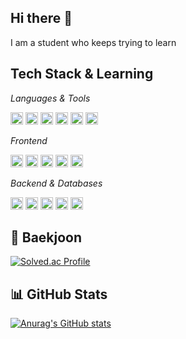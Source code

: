 ## Hi there 👋
I am a student who keeps trying to learn

## Tech Stack & Learning
*Languages & Tools*  

<a href="#"><img src="https://img.shields.io/badge/Java-007396?style=for-the-badge&logo=java&logoColor=white" alt="Java Badge" style="height: 20px;"></a>
<a href="#"><img src="https://img.shields.io/badge/C-A8B9CC?style=for-the-badge&logo=c&logoColor=white" alt="C Badge" style="height: 20px;"></a>
<a href="#"><img src="https://img.shields.io/badge/JavaScript-F7DF1E?style=for-the-badge&logo=javascript&logoColor=black" alt="JavaScript Badge" style="height: 20px;"></a>
<a href="#"><img src="https://img.shields.io/badge/TypeScript-3178C6?style=for-the-badge&logo=typescript&logoColor=white" alt="TypeScript Badge" style="height: 20px;"></a>
<a href="#"><img src="https://img.shields.io/badge/Git-F05032?style=for-the-badge&logo=git&logoColor=white" alt="Git Badge" style="height: 20px;"></a>
<a href="#"><img src="https://img.shields.io/badge/Docker-2496ED?style=for-the-badge&logo=docker&logoColor=white" alt="Docker Badge" style="height: 20px;"></a>

*Frontend*  

<a href="#"><img src="https://img.shields.io/badge/HTML-E34F26?style=for-the-badge&logo=html5&logoColor=white" alt="HTML Badge" style="height: 20px;"></a>
<a href="#"><img src="https://img.shields.io/badge/CSS-1572B6?style=for-the-badge&logo=css3&logoColor=white" alt="CSS Badge" style="height: 20px;"></a>
<a href="#"><img src="https://img.shields.io/badge/Tailwind%20CSS-06B6D4?style=for-the-badge&logo=tailwindcss&logoColor=white" alt="Tailwind CSS Badge" style="height: 20px;"></a>
<a href="#"><img src="https://img.shields.io/badge/React-000000?style=for-the-badge&logo=react&logoColor=61DAFB" alt="React Badge" style="height: 20px;"></a>
<a href="#"><img src="https://img.shields.io/badge/Next.js-000000?style=for-the-badge&logo=next.js&logoColor=white" alt="Next.js Badge" style="height: 20px;"></a>

*Backend & Databases*  

<a href="#"><img src="https://img.shields.io/badge/Spring%20MVC-6DB33F?style=for-the-badge&logo=spring&logoColor=white" alt="Spring MVC Badge" style="height: 20px;"></a>
<a href="#"><img src="https://img.shields.io/badge/Spring%20Security-6DB33F?style=for-the-badge&logo=springsecurity&logoColor=white" alt="Spring Security Badge" style="height: 20px;"></a>
<a href="#"><img src="https://img.shields.io/badge/Spring%20Data%20JPA-6DB33F?style=for-the-badge&logo=spring&logoColor=white" alt="Spring Data JPA Badge" style="height: 20px;"></a>
<a href="#"><img src="https://img.shields.io/badge/MySQL-4479A1?style=for-the-badge&logo=mysql&logoColor=white" alt="MySQL Badge" style="height: 20px;"></a>
<a href="#"><img src="https://img.shields.io/badge/Redis-DC382D?style=for-the-badge&logo=redis&logoColor=white" alt="Redis Badge" style="height: 20px;"></a>





## 🐳 Baekjoon

[![Solved.ac Profile](http://mazassumnida.wtf/api/v2/generate_badge?boj=d34sda334)](https://solved.ac/profile/d34sda334)


## 📊 GitHub Stats

[![Anurag's GitHub stats](https://github-readme-stats.vercel.app/api?username=minwoonggi&show_icons=true&title_color=ffffff&text_color=ffffff&icon_color=ffffff&bg_color=F9D976,F39F18,DAA520&hide_border=true&border_radius=15)](https://github.com/anuraghazra/github-readme-stats)






